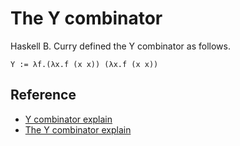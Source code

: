 # The Y combinator

Haskell B. Curry defined the Y combinator as follows.

```
Y := λf.(λx.f (x x)) (λx.f (x x))
```
## Reference

- [Y combinator explain](http://kestas.kuliukas.com/YCombinatorExplained/)
- [The Y combinator explain](https://mvanier.livejournal.com/2897.html)

 
